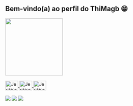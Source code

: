 ## Bem-vindo(a) ao perfil do ThiMagb 😁

 <div>
  <a href="https://github.com/thimagb">
  <img height="180em" src="https://github-readme-stats.vercel.app/api?username=thimagb&show_icons=true&theme=tokyonight&include_all_commits=true&count_private=true"/>
 
</div>
<div style="display: inline_block"><br>
  <img align="center" alt="Jenkins" height="30" width="40" src="https://cdn.jsdelivr.net/gh/devicons/devicon/icons/jenkins/jenkins-original.svg" >
  <img align="center" alt="Jenkins" height="30" width="40" src="https://cdn.jsdelivr.net/gh/devicons/devicon/icons/jira/jira-original.svg" >
  <img align="center" alt="Jenkins" height="30" width="40" src="https://cdn.jsdelivr.net/gh/devicons/devicon/icons/unity/unity-original.svg" />
</div>
 <br>
<div> 
  <a href="https://www.youtube.com/thimagb" target="_blank"><img src="https://img.shields.io/badge/YouTube-FF0000?style=for-the-badge&logo=youtube&logoColor=white" target="_blank"></a>
  <a href="https://instagram.com/thimagb" target="_blank"><img src="https://img.shields.io/badge/-Instagram-%23E4405F?style=for-the-badge&logo=instagram&logoColor=white" target="_blank"></a>
  <a href="https://www.linkedin.com/in/thimagb" target="_blank"><img src="https://img.shields.io/badge/-LinkedIn-%230077B5?style=for-the-badge&logo=linkedin&logoColor=white" target="_blank"></a> 
  
</div>

